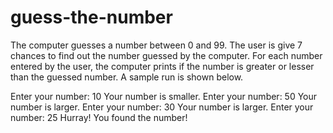 # guess-the-number
The computer guesses a number between 0 and 99. The user is give 7 chances to find out the number
guessed by the computer. For each number entered by the user, the computer prints if the number is
greater or lesser than the guessed number. A sample run is shown below.

Enter your number: 10
Your number is smaller.
Enter your number: 50
Your number is larger.
Enter your number: 30
Your number is larger.
Enter your number: 25
Hurray! You found the number!
